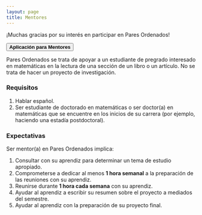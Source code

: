 ```yaml
---
layout: page
title: Mentores
---
```


¡Muchas gracias por su interés en participar en Pares Ordenados!

<span onclick="window.open('https://duke.qualtrics.com/jfe/form/SV_cNk6422OZJ29vKu')" style="cursor: pointer">
    <button class="button button1"><b>Aplicación para Mentores</b></button>
</span>

Pares Ordenados se trata de apoyar a un estudiante de pregrado interesado en matemáticas en la lectura de una sección de un libro o un artículo. No se trata de hacer un proyecto de investigación.

### Requisitos
1. Hablar español.
2. Ser estudiante de doctorado en matemáticas o ser doctor(a) en matemáticas que se encuentre en los inicios de su carrera (por ejemplo, haciendo una estadía postdoctoral).

### Expectativas
Ser mentor(a) en Pares Ordenados implica:
1. Consultar con su aprendiz para determinar un tema de estudio apropiado.
2. Comprometerse a dedicar al menos <b>1 hora semanal</b> a la preparación de las reuniones con su aprendiz.
3. Reunirse durante <b>1 hora cada semana</b> con su aprendiz.
4. Ayudar al aprendiz a escribir su resumen sobre el proyecto a mediados del semestre.
5. Ayudar al aprendiz con la preparación de su proyecto final.